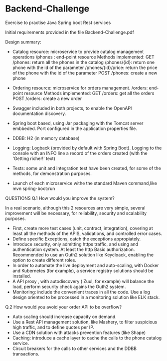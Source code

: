 # Backend-Challenge
Exercise to practise Java Spring boot Rest services

Initial requirements provided in the file Backend-Challenge.pdf

Design summary:

- Catalog resource: microservice to provide catalog management operations 
/phones : end-point resource
Methods implemented:
GET  
/phones: return all the phones in the catalog
/phones/{id}: return one phone with the id of the parameter
/phones/{id}/price: return the price of the phone with the id of the parameter
POST 
/phones: create a new phone

- Ordering resource: microservice for orders management.
/orders: end-point resource
Methods implemented:
GET 
/orders: get all the orders
POST 
/orders: create a new order
- Swagger included in both projects, to enable the OpenAPI documentation  discovery.

- Spring boot based, using Jar packaging with the Tomcat server embbeded. Port configured in the application properties file.
- DDBB: H2 (in memory database)
- Logging: Logback (provided by default with Spring Boot). Logging to the console with an INFO line a record of the orders created (with the 'Getting richer!' text) 
- Tests: some unit and integration test have been created, for some of the methods, for demonstration purposes.
- Launch of each microservice withe the standard Maven command,like
	mvn spring-boot:run
 
 
QUESTIONS
Q.1 How would you improve the system?

In a real scenario, although this 2 resources are very simple, several improvement will be necessary, for reliability, security and scalability purposes.
- First, create more test cases (unit, contract, integration), covering at least all the methods of the APIS, validations, and controlled error cases.
- Define specific Exceptions, catch the exceptions appropiately.
- Introduce security, only admitting https traffic, and using and authentication system. At least the http Basic authorization. Recommended to use an Outh2 solution like Keycloack, enabling the option to create different roles.
- In order to automate the live deployment and auto-scaling, with Docker and Kubernetes (for example), a service registry solutions should be installed.
- A API proxy , with autodiscovery ( Zuul, for example) will balance the load, perform security check agains the Outh2 system.
- Monitoring: include the convenient traces in all the code. Use a log design oriented to be processed in a monitoring solution like ELK stack.

Q.2 How would you avoid your order API to be overflow?
- Auto scaling should increase capacity on demand.
- Use a Rest API management solution, like Mashery, to filter suspicious high traffic, and to define quotes per IP.
- Use a CDN solution with attacks prevention features (like Shape)
- Caching: introduce a cache layer to cache the calls to the phone catalog service.
- Circuit breakers for the calls to other services and the DDBB transactions.

